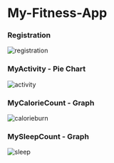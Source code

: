 # My-Fitness-App #


### Registration ###
![registration](https://user-images.githubusercontent.com/14240962/33296902-fa5effd4-d392-11e7-9052-c62405c30e62.png)


### MyActivity - Pie Chart ###
![activity](https://user-images.githubusercontent.com/14240962/33296910-ff75a4fa-d392-11e7-81ab-201960197365.png)


### MyCalorieCount - Graph ###
![calorieburn](https://user-images.githubusercontent.com/14240962/33296913-03796730-d393-11e7-8aef-3820b4e65508.png)


### MySleepCount - Graph ###
![sleep](https://user-images.githubusercontent.com/14240962/33296916-05d0fa5c-d393-11e7-8174-2423b7af71f9.png)

